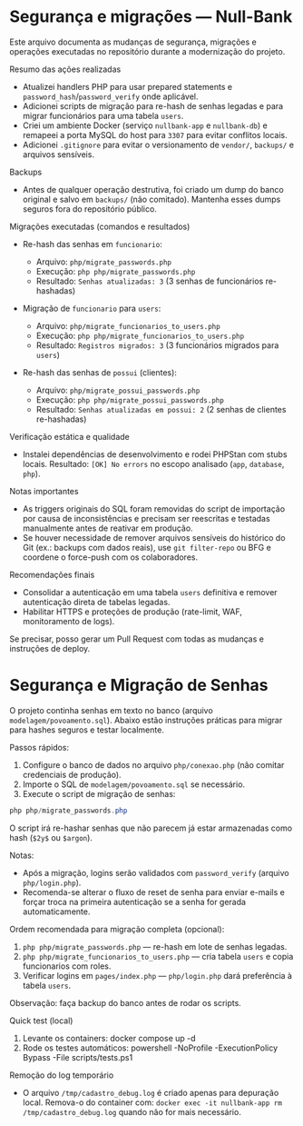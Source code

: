 # Segurança e migrações — Null-Bank

Este arquivo documenta as mudanças de segurança, migrações e operações executadas no repositório durante a modernização do projeto.

Resumo das ações realizadas
- Atualizei handlers PHP para usar prepared statements e `password_hash`/`password_verify` onde aplicável.
- Adicionei scripts de migração para re-hash de senhas legadas e para migrar funcionários para uma tabela `users`.
- Criei um ambiente Docker (serviço `nullbank-app` e `nullbank-db`) e remapeei a porta MySQL do host para `3307` para evitar conflitos locais.
- Adicionei `.gitignore` para evitar o versionamento de `vendor/`, `backups/` e arquivos sensíveis.

Backups
- Antes de qualquer operação destrutiva, foi criado um dump do banco original e salvo em `backups/` (não comitado). Mantenha esses dumps seguros fora do repositório público.

Migrações executadas (comandos e resultados)
- Re-hash das senhas em `funcionario`:
  - Arquivo: `php/migrate_passwords.php`
  - Execução: `php php/migrate_passwords.php`
  - Resultado: `Senhas atualizadas: 3` (3 senhas de funcionários re-hashadas)

- Migração de `funcionario` para `users`:
  - Arquivo: `php/migrate_funcionarios_to_users.php`
  - Execução: `php php/migrate_funcionarios_to_users.php`
  - Resultado: `Registros migrados: 3` (3 funcionários migrados para `users`)

- Re-hash das senhas de `possui` (clientes):
  - Arquivo: `php/migrate_possui_passwords.php`
  - Execução: `php php/migrate_possui_passwords.php`
  - Resultado: `Senhas atualizadas em possui: 2` (2 senhas de clientes re-hashadas)

Verificação estática e qualidade
- Instalei dependências de desenvolvimento e rodei PHPStan com stubs locais. Resultado: `[OK] No errors` no escopo analisado (`app`, `database`, `php`).

Notas importantes
- As triggers originais do SQL foram removidas do script de importação por causa de inconsistências e precisam ser reescritas e testadas manualmente antes de reativar em produção.
- Se houver necessidade de remover arquivos sensíveis do histórico do Git (ex.: backups com dados reais), use `git filter-repo` ou BFG e coordene o force-push com os colaboradores.

Recomendações finais
- Consolidar a autenticação em uma tabela `users` definitiva e remover autenticação direta de tabelas legadas.
- Habilitar HTTPS e proteções de produção (rate-limit, WAF, monitoramento de logs).

Se precisar, posso gerar um Pull Request com todas as mudanças e instruções de deploy.
# Segurança e Migração de Senhas

O projeto continha senhas em texto no banco (arquivo `modelagem/povoamento.sql`). Abaixo estão instruções práticas para migrar para hashes seguros e testar localmente.

Passos rápidos:

1. Configure o banco de dados no arquivo `php/conexao.php` (não comitar credenciais de produção).
2. Importe o SQL de `modelagem/povoamento.sql` se necessário.
3. Execute o script de migração de senhas:

```powershell
php php/migrate_passwords.php
```

O script irá re-hashar senhas que não parecem já estar armazenadas como hash (`$2y$` ou `$argon`).

Notas:
- Após a migração, logins serão validados com `password_verify` (arquivo `php/login.php`).
- Recomenda-se alterar o fluxo de reset de senha para enviar e-mails e forçar troca na primeira autenticação se a senha for gerada automaticamente.

Ordem recomendada para migração completa (opcional):

1. `php php/migrate_passwords.php` — re-hash em lote de senhas legadas.
2. `php php/migrate_funcionarios_to_users.php` — cria tabela `users` e copia funcionarios com roles.
3. Verificar logins em `pages/index.php` — `php/login.php` dará preferência à tabela `users`.

Observação: faça backup do banco antes de rodar os scripts.

Quick test (local)
1. Levante os containers: docker compose up -d
2. Rode os testes automáticos: powershell -NoProfile -ExecutionPolicy Bypass -File scripts/tests.ps1

Remoção do log temporário
- O arquivo `/tmp/cadastro_debug.log` é criado apenas para depuração local. Remova-o do container com: `docker exec -it nullbank-app rm /tmp/cadastro_debug.log` quando não for mais necessário.

